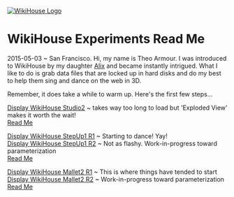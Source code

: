 [![WikiHouse Logo]( https://avatars2.githubusercontent.com/u/12211409?v=3&s=100 )]( http://wikihouse-foundation.github.io/index.html "WikiHouse on GitHub" )

WikiHouse Experiments Read Me
===

<span style=display:none; >[View as web page]( http://WikiHouse-Foundation.github.io/index.html#./experiments/readme.md# "view the files as apps." ) </span>  

2015-05-03 ~ San Francisco. Hi, my name is Theo Armour. I was introduced to WikiHouse by my daughter [Alix]( http://nimblescooters.com/about-us/ ) and became instantly intrigued.
What I like to do is grab data files that are locked up in hard disks and do my best to help them sing and dance on the web in 3D.

Remember, it does take a while to warm up. Here's the first few steps... 

[Display WikiHouse Studio2]( http://wikihouse-foundation.github.io/experiments/display-wikihouse-studio2/latest/index.html )
~ takes way too long to load but 'Exploded View' makes it worth the wait!  
[Read Me]( http://wikihouse-foundation.github.io/index.html#./experiments/display-wikihouse-studio2/readme.md# )

[Display WikiHouse StepUp1 R1]( http://wikihouse-foundation.github.io/experiments/display-wikihouse-stepup1/latest/index.html ) 
~ Starting to dance! Yay!  
[Display WikiHouse StepUp1 R2]( http://wikihouse-foundation.github.io/experiments/display-wikihouse-stepup1/display-wikihouse-stepup1-r3.html )
~ Not as flashy. Work-in-progress toward parameterization  
[Read Me]( http://wikihouse-foundation.github.io/index.html#./experiments/display-wikihouse-stepup1/readme.md# )

[Display WikiHouse Mallet2 R1]( http://wikihouse-foundation.github.io/experiments/display-wikihouse-mallet2/latest/index.html ) 
~ This is where things have tended to start  
[Display WikiHouse Mallet2 R2]( http://wikihouse-foundation.github.io/experiments/display-wikihouse-mallet2/display-wikihouse-mallet2-r2.html )
~ Work-in-progress toward parameterization    
[Read Me]( http://wikihouse-foundation.github.io/index.html#./experiments/display-wikihouse-mallet2/readme.md# )
